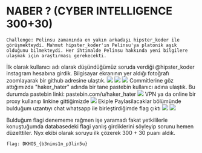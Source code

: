 # NABER ? (CYBER INTELLIGENCE 300+30)

```
Challenge: Pelinsu zamanında en yakın arkadaşı hipster_koder ile görüşmekteydi. Mahmut hipster_koder'ın Pelinsu'ya platonik aşık olduğunu bilmekteydi. Her ihtimalde Pelinsu hakkında yeni bilgilere ulaşmak için araştırması gerekecekti. 
```
İlk olarak kullanıcı adı olarak düşündüğümüz soruda verdiği @hipster_koder instagram hesabına girdik. Bilgisayar ekranının yer aldığı fotoğrafı zoomlayarak bir github adresine ulaştık.
![](https://raw.githubusercontent.com/ozancetin/CTF-Writeups/master/2018/DKHOSCTF/Naber/1.png)
![](https://raw.githubusercontent.com/ozancetin/CTF-Writeups/master/2018/DKHOSCTF/Naber/2.png)
![](https://raw.githubusercontent.com/ozancetin/CTF-Writeups/master/2018/DKHOSCTF/Naber/3.png)
Commitlerine göz attığımızda "haker_hater" adında bir tane pastebin kullanıcı adına ulaştık. Bu durumda pastebin linki: pastebin.com/u/haker_hater 
![](https://raw.githubusercontent.com/ozancetin/CTF-Writeups/master/2018/DKHOSCTF/Naber/4.png)
VPN ya da online bir proxy kullanıp linkine gittiğimizde
![](https://raw.githubusercontent.com/ozancetin/CTF-Writeups/master/2018/DKHOSCTF/Naber/5.png)
Ekiple Paylasilacaklar bölümünde bulduğum uzantıyı chat whatsapp ile birleştirdiğimde flag çıktı
![](https://raw.githubusercontent.com/ozancetin/CTF-Writeups/master/2018/DKHOSCTF/Naber/6.png)
![](https://raw.githubusercontent.com/ozancetin/CTF-Writeups/master/2018/DKHOSCTF/Naber/7.png)

Bulduğum flagi denememe rağmen işe yaramadı fakat yetkililerle konuştuğumda databasedeki flagi yanlış girdiklerini söyleyip sorunu hemen düzelttiler. Nyx ekibi olarak soruyu ilk çözerek 300 + 30 puanı aldık.

```
flag: DKHOS_{b3nims1n_p3lin5u}
```

